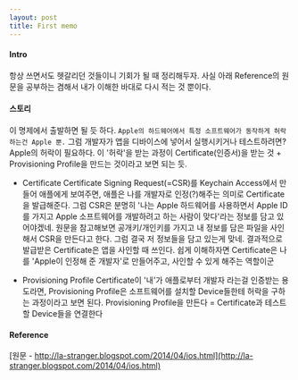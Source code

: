 ```yaml
---
layout: post
title: First memo
---
```

#### Intro
항상 쓰면서도 헷갈리던 것들이니 기회가 될 때 정리해두자. 사실 아래 Reference의 원문을 공부하는 겸해서 내가 이해한 바대로 다시 적는 것 뿐이다.

#### 스토리
이 명제에서 출발하면 될 듯 하다. 
`Apple의 하드웨어에서 특정 소프트웨어가 동작하게 허락하는건 Apple 뿐.`
그럼 개발자가 앱을 디바이스에 넣어서 실행시키거나 테스트하려면? Apple의 허락이 필요하다.
이 '허락'을 받는 과정이 Certificate(인증서)을 받는 것 + Provisioning Profile을 만드는 것이라고 보면 되는 듯.

* Certificate
Certificate Signing Request(=CSR)를 Keychain Access에서 만들어 애플에게 보여주면, 애플은 나를 개발자로 인정(?)해주는 의미로 Certificate을 발급해준다. 그럼 CSR은 분명히 '나는 Apple 하드웨어를 사용하면서 Apple ID를 가지고 Apple 소프트웨어를 개발하려고 하는 사람이 맞다'라는 정보를 담고 있어야겠네.
원문을 참고해보면 공개키/개인키를 가지고 내 정보를 담은 파일을 사인해서 CSR을 만든다고 한다. 그럼 결국 저 정보들을 담고 있는게 맞네.
결과적으로 발급받은 Certificate은 앱을 사인할 때 쓰인다. 쉽게 이해하자면 Certificate은 나를 'Apple이 인정해 준 개발자'로 만들어주고, 사인할 수 있게 해주는 역할이군

* Provisioning Profile
Certificate이 '내'가 애플로부터 개발자 라는걸 인증받는 용도라면, Provisioning Profile은 소프트웨어를 설치할 Device들한테 허락을 구하는 과정이라고 보면 된다. 
Provisioning Profile을 만든다 = Certificate과 테스트할 Device들을 연결한다
#### Reference
[원문 - http://la-stranger.blogspot.com/2014/04/ios.html](http://la-stranger.blogspot.com/2014/04/ios.html)
